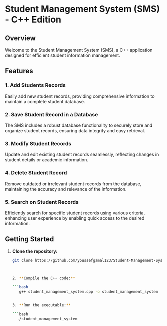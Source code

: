 # Student Management System (SMS) - C++ Edition

## Overview

Welcome to the Student Management System (SMS), a C++ application designed for efficient student information management.

## Features

### 1. Add Students Records

Easily add new student records, providing comprehensive information to maintain a complete student database.

### 2. Save Student Record in a Database

The SMS includes a robust database functionality to securely store and organize student records, ensuring data integrity and easy retrieval.

### 3. Modify Student Records

Update and edit existing student records seamlessly, reflecting changes in student details or academic information.

### 4. Delete Student Record

Remove outdated or irrelevant student records from the database, maintaining the accuracy and relevance of the information.

### 5. Search on Student Records

Efficiently search for specific student records using various criteria, enhancing user experience by enabling quick access to the desired information.

## Getting Started

1. **Clone the repository:**

   ```bash
   git clone https://github.com/youssefgamal123/Student-Management-System/



   2. **Compile the C++ code:**

   ```bash
      g++ student_management_system.cpp -o student_management_system


   3. **Run the executable:**

   ```bash
     ./student_management_system




   
